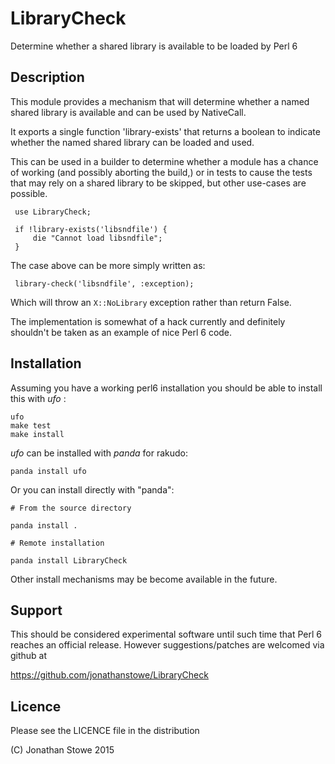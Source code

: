 # LibraryCheck

Determine whether a shared library is available to be loaded by Perl 6

## Description

This module provides a mechanism that will determine whether a named
shared library is available and can be used by NativeCall.

It exports a single function 'library-exists' that returns a boolean to
indicate whether the named shared library can be loaded and used.

This can be used in a builder to determine whether a module has a chance
of working (and possibly aborting the build,) or in tests to cause the
tests that may rely on a shared library to be skipped, but other use-cases
are possible.

     use LibraryCheck;

     if !library-exists('libsndfile') {
         die "Cannot load libsndfile";
     }

The case above can be more simply written as:

     library-check('libsndfile', :exception);

Which will throw an ```X::NoLibrary``` exception rather than return False.

The implementation is somewhat of a hack currently and definitely shouldn't
be taken as an example of nice Perl 6 code.

## Installation

Assuming you have a working perl6 installation you should be able to
install this with *ufo* :

    ufo
    make test
    make install

*ufo* can be installed with *panda* for rakudo:

    panda install ufo

Or you can install directly with "panda":

    # From the source directory
   
    panda install .

    # Remote installation

    panda install LibraryCheck

Other install mechanisms may be become available in the future.

## Support

This should be considered experimental software until such time that
Perl 6 reaches an official release.  However suggestions/patches are
welcomed via github at

   https://github.com/jonathanstowe/LibraryCheck

## Licence

Please see the LICENCE file in the distribution

(C) Jonathan Stowe 2015
